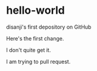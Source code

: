 hello-world
===========

disanji's first depository on GitHub

Here's the first change.

I don't quite get it.

I am trying to pull request.
